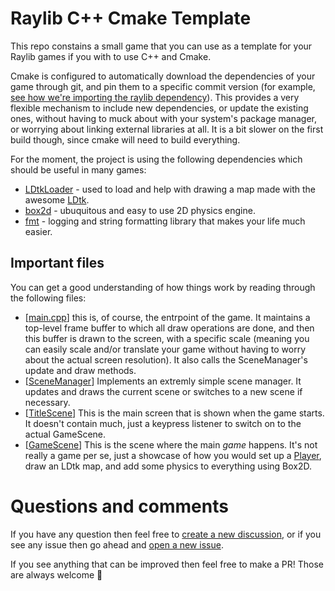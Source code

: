 # Raylib C++ Cmake Template

This repo constains a small game that you can use as a template for your Raylib
games if you with to use C++ and Cmake.

Cmake is configured to automatically download the dependencies of your game
through git, and pin them to a specific commit version (for example, [see how
we're importing the raylib
dependency](https://github.com/tupini07/raylib-cpp-cmake-template/blob/c6996a2477e713671337e4c40d1b602f10acb01a/CMakeLists.txt#L25-L31)).
This provides a very flexible mechanism to include new dependencies, or update
the existing ones, without having to muck about with your system's package
manager, or worrying about linking external libraries at all. It is a bit slower
on the first build though, since cmake will need to build everything.

For the moment, the project is using the following dependencies which should be
useful in many games:

- [LDtkLoader](https://github.com/Madour/LDtkLoader) - used to load and help
  with drawing a map made with the awesome [LDtk](https://ldtk.io/).
- [box2d](https://github.com/erincatto/box2d) - ubuquitous and easy to use 2D
  physics engine.
- [fmt](https://github.com/fmtlib/fmt) - logging and string formatting library
  that makes your life much easier.

## Important files

You can get a good understanding of how things work by reading through the
following files:

- [[main.cpp](https://github.com/tupini07/raylib-cpp-cmake-template/blob/c6996a2477e713671337e4c40d1b602f10acb01a/sources/main.cpp)]
  this is, of course, the entrpoint of the game. It maintains a top-level frame
  buffer to which all draw operations are done, and then this buffer is drawn to
  the screen, with a specific scale (meaning you can easily scale and/or
  translate your game without having to worry about the actual screen
  resolution). It also calls the SceneManager's update and draw methods.
- [[SceneManager](https://github.com/tupini07/raylib-cpp-cmake-template/blob/c6996a2477e713671337e4c40d1b602f10acb01a/sources/scenes/SceneManager.hpp)]
  Implements an extremly simple scene manager. It updates and draws the current
  scene or switches to a new scene if necessary.
- [[TitleScene](https://github.com/tupini07/raylib-cpp-cmake-template/blob/c6996a2477e713671337e4c40d1b602f10acb01a/sources/scenes/TitleScene/TitleScene.cpp)]
  This is the main screen that is shown when the game starts. It doesn't contain
  much, just a keypress listener to switch on to the actual GameScene.
- [[GameScene](https://github.com/tupini07/raylib-cpp-cmake-template/blob/c6996a2477e713671337e4c40d1b602f10acb01a/sources/scenes/GameScene/GameScene.cpp)]
  This is the scene where the main _game_ happens. It's not really a game per
  se, just a showcase of how you would set up a
  [Player](https://github.com/tupini07/raylib-cpp-cmake-template/blob/c6996a2477e713671337e4c40d1b602f10acb01a/sources/entities/Player/Player.cpp),
  draw an LDtk map, and add some physics to everything using Box2D.


# Questions and comments

If you have any question then feel free to [create a new discussion](https://github.com/tupini07/raylib-cpp-cmake-template/discussions/new), or if you see any issue then go ahead and [open a new issue](https://github.com/tupini07/raylib-cpp-cmake-template/issues/new). 

If you see anything that can be improved then feel free to make a PR! Those are always welcome 🙂